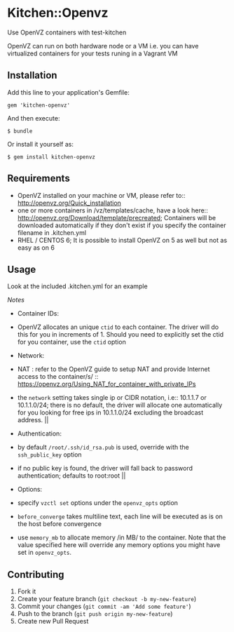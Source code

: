 # Kitchen::Openvz

Use OpenVZ containers with test-kitchen

OpenVZ can run on both hardware node or a VM i.e. you can have virtualized containers for your tests runing in a Vagrant VM

## Installation

Add this line to your application's Gemfile:

    gem 'kitchen-openvz'

And then execute:

    $ bundle

Or install it yourself as:

    $ gem install kitchen-openvz

## Requirements

- OpenVZ installed on your machine or VM, please refer to:: http://openvz.org/Quick_installation
- one or more containers in /vz/templates/cache, have a look here:: http://openvz.org/Download/template/precreated; Containers will be downloaded automatically if they don't exist if you specify the container filename in .kitchen.yml
- RHEL / CENTOS 6; It is possible to install OpenVZ on 5 as well but not as easy as on 6


## Usage

Look at the included .kitchen.yml for an example

*Notes*

* Container IDs:
 * OpenVZ allocates an unique `ctid` to each container. The driver will do this for you in increments of 1. Should you need to explicitly set the ctid for you container, use the `ctid` option

* Network:
 * NAT : refer to the OpenVZ guide to setup NAT and provide Internet access to the container/s/ :: https://openvz.org/Using_NAT_for_container_with_private_IPs
 * the `network` setting takes single ip or CIDR notation, i.e:: 10.1.1.7 or  10.1.1.0/24; there is no default, the driver will allocate one automatically for you looking for free ips in 10.1.1.0/24 excluding the broadcast address.
||
* Authentication:
 * by default `/root/.ssh/id_rsa.pub` is used, override with the `ssh_public_key` option
 * if no public key is found, the driver will fall back to password authentication; defaults to root:root
||
* Options:
 * specify `vzctl set` options under the `openvz_opts` option
 * `before_converge` takes multiline text, each line will be executed as is on the host before convergence
 * use `memory_mb` to allocate memory /in MB/ to the container. Note that the value specified here will override any memory options you might have set in `openvz_opts`.


## Contributing

1. Fork it
2. Create your feature branch (`git checkout -b my-new-feature`)
3. Commit your changes (`git commit -am 'Add some feature'`)
4. Push to the branch (`git push origin my-new-feature`)
5. Create new Pull Request
